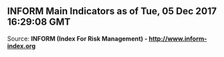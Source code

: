 ## INFORM Main Indicators as of Tue, 05 Dec 2017 16:29:08 GMT

Source: **INFORM (Index For Risk Management) - http://www.inform-index.org**